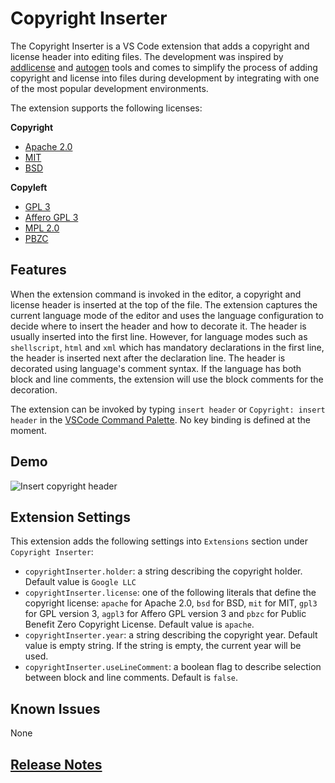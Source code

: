 # Copyright Inserter

The Copyright Inserter is a VS Code extension that adds a copyright and license header into editing files. The development was inspired by [addlicense](https://github.com/google/addlicense) and [autogen](https://github.com/mbrukman/autogen) tools and comes to simplify the process of adding copyright and license into files during development by integrating with one of the most popular development environments.

The extension supports the following licenses:

**Copyright**
- [Apache 2.0](https://www.apache.org/licenses/LICENSE-2.0)
- [MIT](https://opensource.org/licenses/MIT)
- [BSD](http://www.linfo.org/bsdlicense.html)

**Copyleft**
- [GPL 3](https://www.gnu.org/licenses/gpl-3.0.en.html)
- [Affero GPL 3](https://www.gnu.org/licenses/agpl-3.0.en.html)
- [MPL 2.0](https://www.mozilla.org/en-US/MPL/2.0/)
- [PBZC](https://github.com/wmthornton/PBZC.git)

## Features

When the extension command is invoked in the editor, a copyright and license header is inserted at the top of the file.
The extension captures the current language mode of the editor and uses the language configuration to decide where to insert the header and how to decorate it.
The header is usually inserted into the first line. However, for language modes such as `shellscript`, `html` and `xml` which has mandatory declarations in the first line, the header is inserted next after the declaration line.
The header is decorated using language's comment syntax. If the language has both block and line comments, the extension will use the block comments for the decoration.

The extension can be invoked by typing `insert header` or `Copyright: insert header` in the [VSCode Command Palette](https://code.visualstudio.com/docs/getstarted/userinterface#_command-palette). No key binding is defined at the moment.

## Demo

![Insert copyright header](resources/animation.gif)


## Extension Settings

This extension adds the following settings into `Extensions` section under `Copyright Inserter`:

* `copyrightInserter.holder`: a string describing the copyright holder. Default value is `Google LLC`
* `copyrightInserter.license`: one of the following literals that define the copyright license: `apache` for Apache 2.0, `bsd` for BSD, `mit` for MIT, `gpl3` for GPL version 3, `agpl3` for Affero GPL version 3 and `pbzc` for Public Benefit Zero Copyright License. Default value is `apache`.
* `copyrightInserter.year`: a string describing the copyright year. Default value is empty string. If the string is empty, the current year will be used.
* `copyrightInserter.useLineComment`: a boolean flag to describe selection between block and line comments. Default is `false`.

## Known Issues

None

## [Release Notes](CHANGELOG.md)
